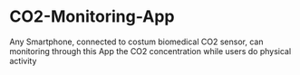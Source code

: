 # CO2-Monitoring-App
Any Smartphone, connected to costum biomedical CO2 sensor, can monitoring through this App the CO2 concentration while users do physical activity
